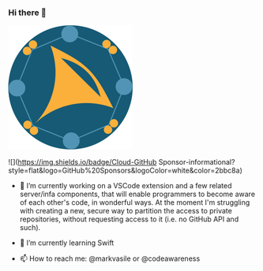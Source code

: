 ### Hi there 👋

<!--
**MarianVasile/MarianVasile** is a ✨ _special_ ✨ repository because its `README.md` (this file) appears on your GitHub profile.

Here are some ideas to get you started:

- 🔭 I’m currently working on ...
- 🌱 I’m currently learning ...
- 👯 I’m looking to collaborate on ...
- 🤔 I’m looking for help with ...
- 💬 Ask me about ...
- 📫 How to reach me: ...
- 😄 Pronouns: ...
- ⚡ Fun fact: ...
-->

[![Header](https://raw.githubusercontent.com/MarianVasile/MarianVasile/main/peer8-logo.png "Header")](http://mkouhosei.com/)

![](https://img.shields.io/badge/Cloud-GitHub Sponsor-informational?style=flat&logo=GitHub%20Sponsors&logoColor=white&color=2bbc8a)

- 🔭 I’m currently working on a VSCode extension and a few related server/infa components, that will enable programmers to become aware of each other's code, in wonderful ways. At the moment I'm struggling with creating a new, secure way to partition the access to private repositories, without requesting access to it (i.e. no GitHub API and such).

- 🌱 I’m currently learning Swift

- 📫 How to reach me: @markvasile or @codeawareness
